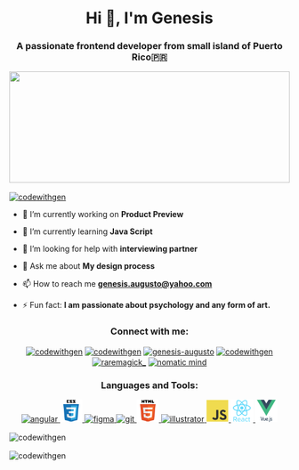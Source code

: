 <h1 align="center">Hi 👋, I'm Genesis</h1>
<h3 align="center">A passionate frontend developer from small island of Puerto Rico🇵🇷</h3>

<img src="[https://media.giphy.com/media/v1.Y2lkPTc5MGI3NjExNmUzMWI0ZmY2OGFkMTA3ZGYyNzk2YWRkNzkzZjY4ZGVkNGEwNjIxOSZjdD1n/kRsswKHySz35ie5wCG/giphy.gif](https://media.giphy.com/media/v1.Y2lkPTc5MGI3NjExNmUzMWI0ZmY2OGFkMTA3ZGYyNzk2YWRkNzkzZjY4ZGVkNGEwNjIxOSZjdD1n/kRsswKHySz35ie5wCG/giphy-downsized.gif)" width="100%" height="200px">

<p align="left"> <a href="https://github.com/ryo-ma/github-profile-trophy"><img src="https://github-profile-trophy.vercel.app/?username=codewithgen" alt="codewithgen" /></a> </p>

- 🔭 I’m currently working on **Product Preview**

- 🌱 I’m currently learning **Java Script**

- 🤝 I’m looking for help with **interviewing partner**

- 💬 Ask me about **My design process**

- 📫 How to reach me **genesis.augusto@yahoo.com**

- ⚡ Fun fact: **I am passionate about psychology and any form of art.**

<h3 align="center">Connect with me:</h3>
<p align="center">
<a href="https://codepen.io/codewithgen" target="blank"><img align="center" src="https://raw.githubusercontent.com/rahuldkjain/github-profile-readme-generator/master/src/images/icons/Social/codepen.svg" alt="codewithgen" height="30" width="40" /></a>
<a href="https://dev.to/codewithgen" target="blank"><img align="center" src="https://raw.githubusercontent.com/rahuldkjain/github-profile-readme-generator/master/src/images/icons/Social/devto.svg" alt="codewithgen" height="30" width="40" /></a>
<a href="https://linkedin.com/in/genesis-augusto" target="blank"><img align="center" src="https://raw.githubusercontent.com/rahuldkjain/github-profile-readme-generator/master/src/images/icons/Social/linked-in-alt.svg" alt="genesis-augusto" height="30" width="40" /></a>
<a href="https://codesandbox.com/codewithgen" target="blank"><img align="center" src="https://raw.githubusercontent.com/rahuldkjain/github-profile-readme-generator/master/src/images/icons/Social/codesandbox.svg" alt="codewithgen" height="30" width="40" /></a>
<a href="https://instagram.com/raremagick_" target="blank"><img align="center" src="https://raw.githubusercontent.com/rahuldkjain/github-profile-readme-generator/master/src/images/icons/Social/instagram.svg" alt="raremagick_" height="30" width="40" /></a>
<a href="https://www.youtube.com/c/nomatic mind" target="blank"><img align="center" src="https://raw.githubusercontent.com/rahuldkjain/github-profile-readme-generator/master/src/images/icons/Social/youtube.svg" alt="nomatic mind" height="30" width="40" /></a>
</p>

<h3 align="center">Languages and Tools:</h3>
<p align="center"> <a href="https://angular.io" target="_blank" rel="noreferrer"> <img src="https://angular.io/assets/images/logos/angular/angular.svg" alt="angular" width="40" height="40"/> </a> <a href="https://www.w3schools.com/css/" target="_blank" rel="noreferrer"> <img src="https://raw.githubusercontent.com/devicons/devicon/master/icons/css3/css3-original-wordmark.svg" alt="css3" width="40" height="40"/> </a> <a href="https://www.figma.com/" target="_blank" rel="noreferrer"> <img src="https://www.vectorlogo.zone/logos/figma/figma-icon.svg" alt="figma" width="40" height="40"/> </a> <a href="https://git-scm.com/" target="_blank" rel="noreferrer"> <img src="https://www.vectorlogo.zone/logos/git-scm/git-scm-icon.svg" alt="git" width="40" height="40"/> </a> <a href="https://www.w3.org/html/" target="_blank" rel="noreferrer"> <img src="https://raw.githubusercontent.com/devicons/devicon/master/icons/html5/html5-original-wordmark.svg" alt="html5" width="40" height="40"/> </a> <a href="https://www.adobe.com/in/products/illustrator.html" target="_blank" rel="noreferrer"> <img src="https://www.vectorlogo.zone/logos/adobe_illustrator/adobe_illustrator-icon.svg" alt="illustrator" width="40" height="40"/> </a> <a href="https://developer.mozilla.org/en-US/docs/Web/JavaScript" target="_blank" rel="noreferrer"> <img src="https://raw.githubusercontent.com/devicons/devicon/master/icons/javascript/javascript-original.svg" alt="javascript" width="40" height="40"/> </a> <a href="https://reactjs.org/" target="_blank" rel="noreferrer"> <img src="https://raw.githubusercontent.com/devicons/devicon/master/icons/react/react-original-wordmark.svg" alt="react" width="40" height="40"/> </a> <a href="https://vuejs.org/" target="_blank" rel="noreferrer"> <img src="https://raw.githubusercontent.com/devicons/devicon/master/icons/vuejs/vuejs-original-wordmark.svg" alt="vuejs" width="40" height="40"/> </a> </p>

<p><img align="center" src="https://github-readme-stats.vercel.app/api/top-langs?username=codewithgen&show_icons=true&locale=en&layout=compact" alt="codewithgen" /></p>

<p><img align="center" src="https://github-readme-streak-stats.herokuapp.com/?user=codewithgen&" alt="codewithgen" /></p>
